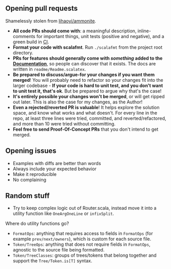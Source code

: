 ## Opening pull requests

Shamelessly stolen from [lihaoyi/ammonite](https://github.com/lihaoyi/Ammonite).

- **All code PRs should come with**: a meaningful description, inline-comments
  for important things, unit tests (positive and negative), and a green build
  in [CI](https://travis-ci.org/olafurpg/scalafmt).
- **Format your code with scalafmt**. Run `./scalafmt` from the project
  root directory.
- **PRs for features should generally come with *something* added to the
  [Documentation](https://olafurpg.github.io/scalafmt)**, so people can discover
  that it exists. The docs are written in `readme/Readme.scalatex`.
- **Be prepared to discuss/argue-for your changes if you want them merged**!
  You will probably need to refactor so your changes fit into the larger
  codebase - **If your code is hard to unit test, and you don't want to unit
  test it, that's ok**. But be prepared to argue why that's the case!
- **It's entirely possible your changes won't be merged**, or will get ripped
  out later. This is also the case for my changes, as the Author!
- **Even a rejected/reverted PR is valuable**! It helps explore the solution
  space, and know what works and what doesn't. For every line in the repo, at
  least three lines were tried, committed, and reverted/refactored, and more
  than 10 were tried without committing.
- **Feel free to send Proof-Of-Concept PRs** that you don't intend to get merged.

## Opening issues

* Examples with diffs are better than words
* Always include your expected behavior
* Make it reproducible
* No complaining

## Random stuff

* Try to keep complex logic out of Router.scala, instead move it into a
  utility function like `OneArgOneLine` or `infixSplit`.

Where do utility functions go?

* `FormatOps`: anything that requires access to fields in `FormatOps` (for
  example `prev/next/owners`), which is custom for each source file.
* `Token/TreeOps`: anything that does not require fields in `FormatOps`,
  agnostic to the source file being formatted.
* `Token/TreeClasses`: groups of trees/tokens that belong together and support
  the `Tree/Token.is[T]` syntax.
